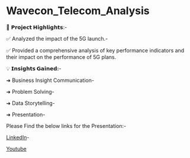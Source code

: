 # Wavecon_Telecom_Analysis

🚀 **𝗣𝗿𝗼𝗷𝗲𝗰𝘁 𝗛𝗶𝗴𝗵𝗹𝗶𝗴𝗵𝘁𝘀**:\-

✅ Analyzed the impact of the 5G launch.\-

✅ Provided a comprehensive analysis of key 
performance indicators and their impact on the 
performance of 5G plans.

💡 **𝗜𝗻𝘀𝗶𝗴𝗵𝘁𝘀 𝗚𝗮𝗶𝗻𝗲𝗱:**\-

➜ Business Insight Communication\-

➜ Problem Solving\-

➜ Data Storytelling\-

➜ Presentation\-


 Please Find the below links for the Presentation:\-
 
[LinkedIn](https://www.linkedin.com/posts/lohithamada_codebasicsvirtualinternship-codebasics-dataanalytics-activity-7251913433539883008-GJGw?utm_source=share&utm_medium=member_desktop)\-

[Youtube](https://youtu.be/1dOymb5I1LM)
